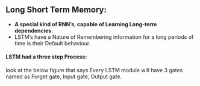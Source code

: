 ## Long Short Term Memory:
* **A special kind of RNN’s, capable of Learning Long-term dependencies.**
* LSTM’s have a Nature of Remembering information for a long periods of time is their Default behaviour.

#### LSTM had a three step Process:
look at the below figure that says Every LSTM module will have 3 gates named as Forget gate, Input gate, Output gate.

